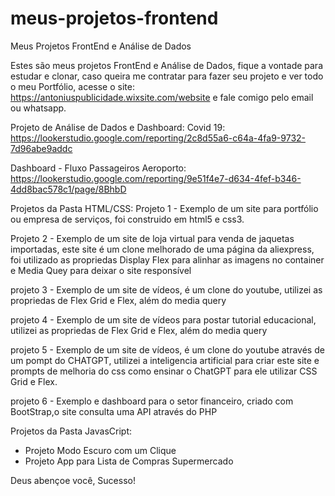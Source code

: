 # meus-projetos-frontend
Meus Projetos FrontEnd e Análise de Dados

Estes são meus projetos FrontEnd e Análise de Dados, fique a vontade para estudar e clonar, caso queira me contratar para fazer seu projeto e ver todo o meu Portfólio, acesse o site: https://antoniuspublicidade.wixsite.com/website e fale comigo pelo email ou whatsapp. 

Projeto de Análise de Dados e Dashboard: 
Covid 19: https://lookerstudio.google.com/reporting/2c8d55a6-c64a-4fa9-9732-7d96abe9addc

Dashboard - Fluxo Passageiros Aeroporto: https://lookerstudio.google.com/reporting/9e51f4e7-d634-4fef-b346-4dd8bac578c1/page/8BhbD



Projetos da Pasta HTML/CSS:
Projeto 1 - Exemplo de um site para portfólio ou empresa de serviços, foi construido em html5 e css3. 

Projeto 2 - Exemplo de um site de loja virtual para venda de jaquetas importadas, este site é um clone melhorado de uma página da aliexpress, foi utilizado as propriedas Display Flex para alinhar as imagens no container e Media Quey para deixar o site responsível 

projeto 3 - Exemplo de um site de vídeos, é um clone do youtube, utilizei as propriedas de Flex Grid e Flex, além do media query 

projeto 4 - Exemplo de um site de vídeos para postar tutorial educacional, utilizei as propriedas de Flex Grid e Flex, além do media query

projeto 5 - Exemplo de um site de vídeos, é um clone do youtube através de um pompt do CHATGPT, utilizei a inteligencia artificial para criar este site e prompts de melhoria do css como ensinar o ChatGPT para ele utilizar CSS Grid e Flex. 

projeto 6 - Exemplo e dashboard para o setor financeiro, criado com BootStrap,o site consulta uma API através do PHP 


Projetos da Pasta JavasCript: 

- Projeto Modo Escuro com um Clique
- Projeto App para Lista de Compras Supermercado




Deus abençoe você, Sucesso! 
